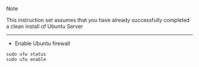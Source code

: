 > [!NOTE]
> This instruction set assumes that you have already successfully completed a clean install of Ubuntu Server
-----
* Enable Ubuntu firewall
```
sudo ufw status
sudo ufw enable
```
